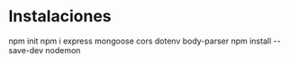 # Instalaciones
npm init 
npm i express mongoose cors dotenv body-parser
npm install --save-dev nodemon
